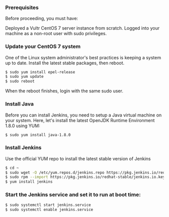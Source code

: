 ### Prerequisites
Before proceeding, you must have:

Deployed a Vultr CentOS 7 server instance from scratch.
Logged into your machine as a non-root user with sudo privileges.

### Update your CentOS 7 system
One of the Linux system administrator's best practices is keeping a system up to date. Install the latest stable packages, then reboot.
```bash
$ sudo yum install epel-release
$ sudo yum update
$ sudo reboot
```
When the reboot finishes, login with the same sudo user.

### Install Java
Before you can install Jenkins, you need to setup a Java virtual machine on your system. Here, let's install the latest OpenJDK Runtime Environment 1.8.0 using YUM:
```bash
$ sudo yum install java-1.8.0
```

### Install Jenkins
Use the official YUM repo to install the latest stable version of Jenkins
```bash
$ cd ~ 
$ sudo wget -O /etc/yum.repos.d/jenkins.repo https://pkg.jenkins.io/redhat-stable/jenkins.repo
$ sudo rpm --import https://pkg.jenkins.io/redhat-stable/jenkins.io.key
$ yum install jenkins
```

### Start the Jenkins service and set it to run at boot time:
```bash
$ sudo systemctl start jenkins.service
$ sudo systemctl enable jenkins.service
```

